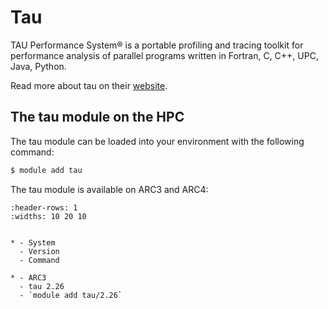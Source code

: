 # Tau

TAU Performance System&reg; is a portable profiling and tracing toolkit for performance analysis of parallel programs written in Fortran, C, C++, UPC, Java, Python.

Read more about tau on their [website](https://www.cs.uoregon.edu/research/tau/home.php).



## The tau module on the HPC

The tau module can be loaded into your environment with the following command:

```bash
$ module add tau
```

The tau module is available on ARC3 and ARC4:

```{list-table}
:header-rows: 1
:widths: 10 20 10


* - System
  - Version
  - Command

* - ARC3
  - tau 2.26
  - `module add tau/2.26`

```